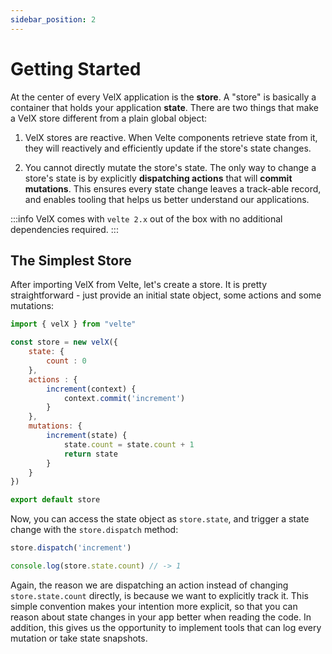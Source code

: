 ```yaml
---
sidebar_position: 2
---
```


# Getting Started

At the center of every VelX application is the **store**. A "store" is basically a container that holds your application **state**. There are two things that make a VelX store different from a plain global object:

1. VelX stores are reactive. When Velte components retrieve state from it, they will reactively and efficiently update if the store's state changes.

2. You cannot directly mutate the store's state. The only way to change a store's state is by explicitly **dispatching actions** that will **commit mutations**. This ensures every state change leaves a track-able record, and enables tooling that helps us better understand our applications.

:::info
VelX comes with `velte 2.x` out of the box with no additional dependencies required.
:::

## The Simplest Store

After importing VelX from Velte, let's create a store. It is pretty straightforward - just provide an initial state object, some actions and some mutations:

```js
import { velX } from "velte"

const store = new velX({
    state: {
        count : 0
    },
    actions : {
        increment(context) {
            context.commit('increment')
        }
    },
    mutations: {
        increment(state) {
            state.count = state.count + 1
            return state
        }
    }
})

export default store
```

Now, you can access the state object as `store.state`, and trigger a state change with the `store.dispatch` method:

```js
store.dispatch('increment')

console.log(store.state.count) // -> 1
```

Again, the reason we are dispatching an action instead of changing `store.state.count` directly, is because we want to explicitly track it. This simple convention makes your intention more explicit, so that you can reason about state changes in your app better when reading the code. In addition, this gives us the opportunity to implement tools that can log every mutation or take state snapshots.